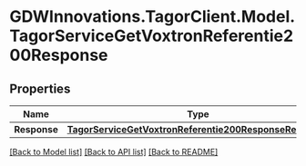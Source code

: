 # GDWInnovations.TagorClient.Model.TagorServiceGetVoxtronReferentie200Response

## Properties

Name | Type | Description | Notes
------------ | ------------- | ------------- | -------------
**Response** | [**TagorServiceGetVoxtronReferentie200ResponseResponse**](TagorServiceGetVoxtronReferentie200ResponseResponse.md) |  | [optional] 

[[Back to Model list]](../README.md#documentation-for-models) [[Back to API list]](../README.md#documentation-for-api-endpoints) [[Back to README]](../README.md)

